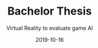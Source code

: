 ---
title: Bachelor Thesis
subtitle: Virtual Reality to evaluate game AI
layout: default
modal-id: 3
date: 2019-10-16
img: bachelor-thesis.gif
thumbnail: bachelor-thesis-thumbnail.png
alt: image-alt
project-date: August 2018
client: University
category: Game Development / Artificial Intelligence / Virtual Reality
repo: Github
repo-url: https://github.com/dephiloper/bachelor-thesis
description: My bachelor thesis focused on the comparison of artificial
    intelligence algorithms in immersive video games. The practical
    part of the thesis addressed the development of a prototypical racing
    game, which was designed for the use in a virtual reality
    environment. In addition to the theoretical basics of artificial
    intelligence and VR simulations, the individual functions of AI
    technologies in games were examined in more detail. Finally, an opinion
    poll was conducted to assess which of the AI procedures implemented
    could have the most natural effect on the player.

---